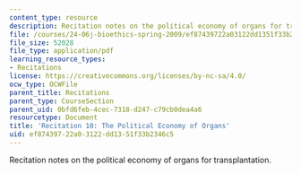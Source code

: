 ```yaml
---
content_type: resource
description: Recitation notes on the political economy of organs for transplantation.
file: /courses/24-06j-bioethics-spring-2009/ef87439722a03122dd1351f33b2346c5_MIT24_06Js09_rec10.pdf
file_size: 52028
file_type: application/pdf
learning_resource_types:
- Recitations
license: https://creativecommons.org/licenses/by-nc-sa/4.0/
ocw_type: OCWFile
parent_title: Recitations
parent_type: CourseSection
parent_uid: 0bfd6feb-4cec-7318-d247-c79cb0dea4a6
resourcetype: Document
title: 'Recitation 10: The Political Economy of Organs'
uid: ef874397-22a0-3122-dd13-51f33b2346c5
---
```

Recitation notes on the political economy of organs for transplantation.